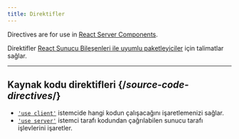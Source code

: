 ```yaml
---
title: Direktifler
---
```


<RSC>

Directives are for use in [React Server Components](/reference/rsc/server-components).

</RSC>

<Intro>

Direktifler [React Sunucu Bileşenleri ile uyumlu paketleyiciler](/learn/creating-a-react-app#full-stack-frameworks) için talimatlar sağlar.

</Intro>

---

## Kaynak kodu direktifleri {/*source-code-directives*/}

* [`'use client'`](/reference/rsc/use-client) istemcide hangi kodun çalışacağını işaretlemenizi sağlar.
* [`'use server'`](/reference/rsc/use-server) istemci tarafı kodundan çağrılabilen sunucu tarafı işlevlerini işaretler.
